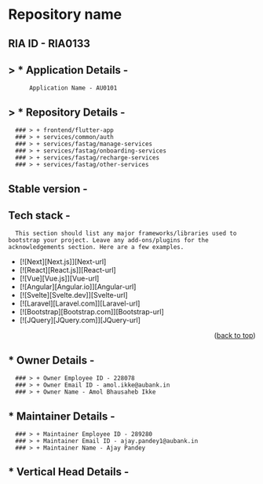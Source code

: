 # Repository name
  ## RIA ID - RIA0133 
  ## > * Application Details -
          Application Name - AU0101
  ## > * Repository Details -
      ### > + frontend/flutter-app
      ### > + services/common/auth
      ### > + services/fastag/manage-services
      ### > + services/fastag/onboarding-services
      ### > + services/fastag/recharge-services
      ### > + services/fastag/other-services
      
  <!-- Stable version -->   
  ## Stable version -
  ##  Tech stack -
      This section should list any major frameworks/libraries used to bootstrap your project. Leave any add-ons/plugins for the acknowledgements section. Here are a few examples.

* [![Next][Next.js]][Next-url]
* [![React][React.js]][React-url]
* [![Vue][Vue.js]][Vue-url]
* [![Angular][Angular.io]][Angular-url]
* [![Svelte][Svelte.dev]][Svelte-url]
* [![Laravel][Laravel.com]][Laravel-url]
* [![Bootstrap][Bootstrap.com]][Bootstrap-url]
* [![JQuery][JQuery.com]][JQuery-url]

<p align="right">(<a href="#readme-top">back to top</a>)</p>

  ##  * Owner Details -
      ### > + Owner Employee ID - 228078
      ### > + Owner Email ID - amol.ikke@aubank.in
      ### > + Owner Name - Amol Bhausaheb Ikke
     
  ## * Maintainer Details -
      ### > + Maintainer Employee ID - 289280
      ### > + Maintainer Email ID - ajay.pandey1@aubank.in
      ### > + Maintainer Name - Ajay Pandey
     
     
  ## * Vertical Head Details -

     

    

